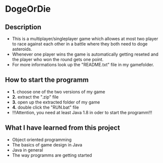 # DogeOrDie

## Description

- This is a multiplayer/singleplayer game which allowes at most two player to race against each other in a battle where they both need to doge asteroids.
- Whenever one player wins the game is automatically getting reseted and the player who won the round gets one point.
- For more informations look up the "README.txt" file in my gamefolder.

## How to start the programm

- **1.** choose one of the two versions of my game
- **2.** extract the ".zip" file
- **3.** open up the extracted folder of my game 
- **4.** double click the "RUN.bat" file
- !!!Attention, you need at least Java 1.8 in oder to start the programm!!!

## What I have learned from this project

- Object oriented programming
- The basics of game design in Java
- Java in general
- The way programms are getting started
